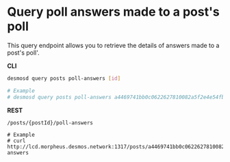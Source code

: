 # Query poll answers made to a post's poll
This query endpoint allows you to retrieve the details of answers made to a post's poll'. 

**CLI**
 ```bash
desmosd query posts poll-answers [id]

# Example
# desmosd query posts poll-answers a4469741bb0c0622627810082a5f2e4e54fbbb888f25a4771a5eebc697d30cfc
``` 

**REST**
```
/posts/{postId}/poll-answers

# Example
# curl http://lcd.morpheus.desmos.network:1317/posts/a4469741bb0c0622627810082a5f2e4e54fbbb888f25a4771a5eebc697d30cfc/poll-answers
```
